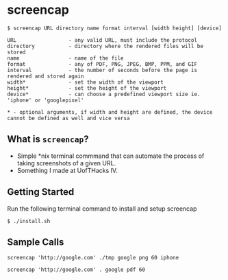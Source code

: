 # screencap

    $ screencap URL directory name format interval [width height] [device]

    URL 				- any valid URL, must include the protocol
    directory 			- directory where the rendered files will be stored
    name 				- name of the file
    format 				- any of PDF, PNG, JPEG, BMP, PPM, and GIF
    interval			- the number of seconds before the page is rendered and stored again
    width*				- set the width of the viewport
    height*				- set the height of the viewport
    device*				- can choose a predefined viewport size ie. 'iphone' or 'googlepixel'

    * - optional arguments, if width and height are defined, the device cannot be defined as well and vice versa

## What is `screencap`?

+ Simple *nix terminal commmand that can automate the process of taking screenshots of a given URL.
+ Something I made at UofTHacks IV.

## Getting Started

Run the following terminal command to install and setup screencap

    $ ./install.sh

## Sample Calls

    screencap 'http://google.com' ./tmp google png 60 iphone

    screencap 'http://google.com' . google pdf 60
